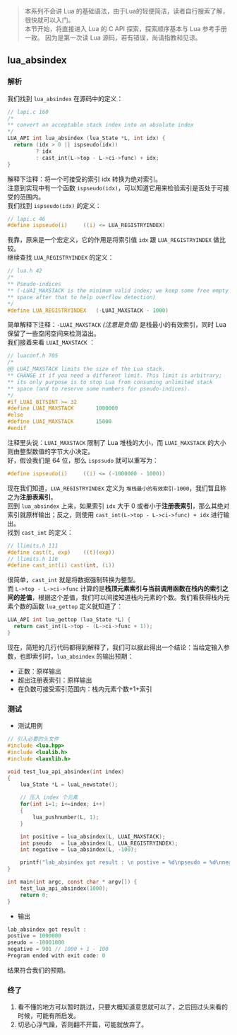 > 本系列不会讲 Lua 的基础语法，由于Lua的轻便简洁，读者自行搜索了解，很快就可以入门。  
> 本节开始，将直接进入 Lua 的 C API 探索，探索顺序基本与 Lua 参考手册一致。
> 因为是第一次读 Lua 源码，若有错误，尚请指教和见谅。

## lua_absindex
### 解析
我们找到 `lua_absindex` 在源码中的定义：

``` c
// lapi.c 160
/*
** convert an acceptable stack index into an absolute index
*/
LUA_API int lua_absindex (lua_State *L, int idx) {
  return (idx > 0 || ispseudo(idx))
         ? idx
         : cast_int(L->top - L->ci->func) + idx;
}
```

解释下注释：将一个可接受的索引 idx 转换为绝对索引。  
注意到实现中有一个函数 `ispseudo(idx)`，可以知道它用来检验索引是否处于可接受的范围内。  
我们找到 `ispseudo(idx)` 的定义：

``` c
// lapi.c 46
#define ispseudo(i)		((i) <= LUA_REGISTRYINDEX)
```

我靠，原来是一个宏定义，它的作用是将索引值 `idx` 跟 `LUA_REGISTRYINDEX` 做比较。  
继续查找 `LUA_REGISTRYINDEX` 的定义：

``` c
// lua.h 42
/*
** Pseudo-indices
** (-LUAI_MAXSTACK is the minimum valid index; we keep some free empty
** space after that to help overflow detection)
*/
#define LUA_REGISTRYINDEX	(-LUAI_MAXSTACK - 1000)
```

简单解释下注释：`-LUAI_MAXSTACK` *(注意是负值)* 是栈最小的有效索引，同时 Lua 保留了一些空闲空间来检测溢出。  
我们接着来看 `LUAI_MAXSTACK` ：

``` c
// luaconf.h 705
/*
@@ LUAI_MAXSTACK limits the size of the Lua stack.
** CHANGE it if you need a different limit. This limit is arbitrary;
** its only purpose is to stop Lua from consuming unlimited stack
** space (and to reserve some numbers for pseudo-indices).
*/
#if LUAI_BITSINT >= 32
#define LUAI_MAXSTACK		1000000
#else
#define LUAI_MAXSTACK		15000
#endif
```

注释里头说：`LUAI_MAXSTACK` 限制了 Lua 堆栈的大小，而 `LUAI_MAXSTACK` 的大小则由整型数值的字节大小决定。  
好，假设我们是 64 位，那么 `ispssudo` 就可以重写为：

``` c
#define ispseudo(i)		((i) <= (-1000000 - 1000))
```

现在我们知道，`LUA_REGISTRYINDEX` 定义为 `堆栈最小的有效索引-1000`，我们暂且称之为**注册表索引**。  
回到 `lua_absindex` 上来，如果索引 `idx` 大于 0 或者小于**注册表索引**，那么其绝对索引就原样输出；反之，则使用 `cast_int(L->top - L->ci->func) + idx` 进行输出。  
找到 `cast_int` 的定义：

``` c
// llimits.h 111
#define cast(t, exp)	((t)(exp))
// llimits.h 116
#define cast_int(i)	cast(int, (i))
```

很简单，`cast_int` 就是将数据强制转换为整型。  
而 `L->top - L->ci->func` 计算的是**栈顶元素索引与当前调用函数在栈内的索引之间的差值**，根据这个差值，我们可以间接知道栈内元素的个数。我们看获得栈内元素个数的函数 `lua_gettop` 定义就知道了：

``` c
LUA_API int lua_gettop (lua_State *L) {
  return cast_int(L->top - (L->ci->func + 1));
}
```

现在，简短的几行代码都得到解释了，我们可以据此得出一个结论：当给定输入参数，也即索引时，`lua_absindex` 的输出预期： 

- 正数：原样输出
- 超出注册表索引：原样输出
- 在负数可接受索引范围内：栈内元素个数+1+索引

### 测试
- 测试用例
``` c
// 引入必要的头文件
#include <lua.hpp>
#include <lualib.h>
#include <lauxlib.h>

void test_lua_api_absindex(int index)
{
    lua_State *L = luaL_newstate();

    // 压入 index 个元素
    for(int i=1; i<=index; i++)
    {
        lua_pushnumber(L, 1);
    }

    int positive = lua_absindex(L, LUAI_MAXSTACK);
    int pseudo   = lua_absindex(L, LUA_REGISTRYINDEX);
    int negative = lua_absindex(L, -100);

    printf("lab_absindex got result : \n postive = %d\npseudo = %d\nnegative = %d", positive, pseudo, negative);
}

int main(int argc, const char * argv[]) {
    test_lua_api_absindex(1000);
    return 0;
}
```

- 输出
``` c
lab_absindex got result : 
postive = 1000000
pseudo = -10001000
negative = 901 // 1000 + 1 - 100
Program ended with exit code: 0
```
结果符合我们的预期。

### 终了
1. 看不懂的地方可以暂时跳过，只要大概知道意思就可以了，之后回过头来看的时候，可能有所启发。
2. 切忌心浮气躁，否则翻不开篇，可能就放弃了。